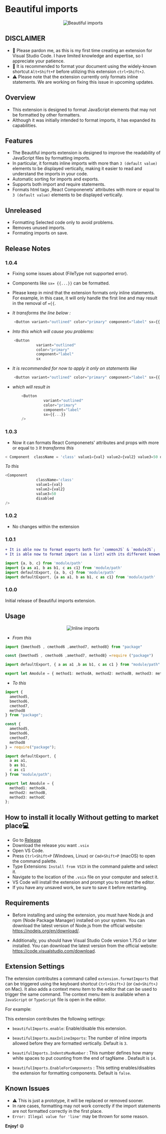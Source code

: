 # Beautiful imports

<p
    align="center"
    style="text-align: center;"
>
    <img
        src="https://raw.githubusercontent.com/abderox/BEAUTIFUL-IMPORTS/main/icons/beautifulImports.png"
        alt="Beautiful imports"
    />
</p>

## DISCLAIMER

- 👋 Please pardon me, as this is my first time creating an extension for Visual Studio Code. I have limited knowledge and expertise, so I appreciate your patience.
- 🔔 It is recommended to format your document using the widely-known shortcut `Alt+Shift+F` before utilizing this extension `ctrl+Shift+J`.
- ⚠️ Please note that the extension currently only formats inline statements. We are working on fixing this issue in upcoming updates.

## Overview

- This extension is designed to format JavaScript elements that may not be formatted by other formatters.
- Although it was initially intended to format imports, it has expanded its capabilities.

## Features

- The Beautiful imports extension is designed to improve the readability of JavaScript files by formatting imports.
- In particular, it formats inline imports with more than `3 (default value)` elements to be displayed vertically, making it easier to read and understand the imports in your code.
- Automatic sorting for imports and exports.
- Supports both import and require statements.
- Formats html tags ,React Componenets' attributes with more or equal to `3 (default value)` elements to be displayed vertically.

## Unreleased

- Formatting Selected code only to avoid problems.
- Removes unused imports.
- Formating imports on save.

## Release Notes

### 1.0.4

- Fixing some issues about (FileType not supported error).
- Components like `sx= {{...}}` can be formatted.
- Please keep in mind that the extension formats only inline statements. For example, in this case, it will only handle the first line and may result in the removal of `={{`.
  
- _It transforms the line below  :_

```typescript
    <Button variant="outlined" color="primary" component="label" sx={{
```

- _Into this which will cause you problems:_

```typescript
    <Button
              variant="outlined"
              color="primary"
              component="label"
              sx
```

- _It is recommended for now to apply it only on statements like_

```typescript
    <Button variant="outlined" color="primary" component="label" sx={{...}} />
```

- _which will result in_
  
  ```typescript
      <Button
                variant="outlined"
                color="primary"
                component="label"
                sx={{...}}
      />
  ```

### 1.0.3

- Now it can formats React Componenets' attributes and props with more or equal to `3`
_It transforms this_

```typescript
< Component  className = 'class' value1={val} value2={val2} value3=50 disabled  />
```

_To this_

```typescript
<Component
              className='class'
              value1={val}
              value2={val2}
              value3=50
              disabled
/>
```

### 1.0.2

- No changes within the extension

### 1.0.1

```diff
+ It is able now to format exports both for `commonJS` & `moduleJS`;
+ It is able now to format import (as a list) with its different known ways as follows 
```

```typescript
import {a, b, c} from 'module/path'
import {a as a1, b as b1, c as c1} from 'module/path'
import defaultExport, {a, b, c} from 'module/path'
import defaultExport, {a as a1, b as b1, c as c1} from 'module/path'
```

### 1.0.0

Initial release of Beautiful imports extension.

## Usage

<p
    align="center"
    style="text-align: center;"
>
    <img
        src="https://raw.githubusercontent.com/abderox/BEAUTIFUL-IMPORTS/main/github/extension-v1.0.3.gif"
        alt="Inline imports"
    />
</p>

- _From this_

```typescript
import {bmethod5 , cmethod6 ,amethod7, method8} from "package"

const {bmethod5 , cmethod6 ,amethod7, method8} =require ("package")

import defaultExport, { a as a1 ,b as b1, c as c1 } from "module/path"

export let Amodule = { method1: methodA, method2: methodB, method3: methodC};
```

- _To this_

```typescript
import {
  amethod5,
  bmethod6,
  cmethod7,
  method8
} from "package";

const {
  amethod5,
  bmethod6,
  cmethod7,
  method8
} = require("package");

import defaultExport, {
  a as a1,
  b as b1,
  c as c1
} from "module/path";

export let Amodule = {
  method1: methodA,
  method2: methodB,
  method3: methodC
};
```

## How to install it locally Without getting to market place💻

- Go to [Release](https://github.com/abderox/BEAUTIFUL-IMPORTS/releases)
- Download the release you want `.vsix`
- Open VS Code.
- Press `Ctrl+Shift+P` (Windows, Linux) or `Cmd+Shift+P` (macOS) to open the command palette.
- Type Extensions: `Install from VSIX` in the command palette and select it.
- Navigate to the location of the `.vsix` file on your computer and select it.
- VS Code will install the extension and prompt you to restart the editor.
- If you have any unsaved work, be sure to save it before restarting.

## Requirements

- Before installing and using the extension, you must have Node.js and npm (Node Package Manager) installed on your system. You can download the latest version of Node.js from the official website: <https://nodejs.org/en/download/>.

- Additionally, you should have Visual Studio Code version 1.75.0 or later installed. You can download the latest version from the official website: <https://code.visualstudio.com/download>.

## Extension Settings

The extension contributes a command called `extension.formatImports` that can be triggered using the keyboard shortcut `Ctrl+Shift+J` (or `Cmd+Shift+J` on Mac). It also adds a context menu item to the editor that can be used to trigger the same command. The context menu item is available when a `JavaScript` or `TypeScript` file is open in the editor.

For example:

This extension contributes the following settings:

- `beautifulImports.enable`: Enable/disable this extension.

- `beautifulImports.maxInlineImports`: The number of inline imports allowed before they are formatted vertically. Default is `3`.

- `beautifulImports.IndentsMaxNumber` : This number defines how many white spaces to put counting from the end of tagName . Deafault is `14`.

- `beautifulImports.EnableForComponents` : This setting enables/disables the extension for formatting components. Default is `false`.

## Known Issues

- ⚠️ This is  just a prototype, it will be replaced or removed sooner.
- In rare cases, formatting may not work correctly if the import statements are not formatted correctly in the first place.
- `Error: Illegal value for 'line'` may be thrown for some reason.

**Enjoy!** 😄
